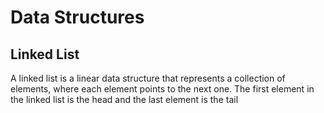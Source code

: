 # Data Structures

## Linked List

A linked list is a linear data structure that represents a collection of elements, where each element points to the next one. The first element in the linked list is the head and the last element is the tail
